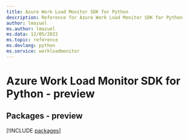 ```yaml
---
title: Azure Work Load Monitor SDK for Python
description: Reference for Azure Work Load Monitor SDK for Python
author: lmazuel
ms.author: lmazuel
ms.data: 12/05/2022
ms.topic: reference
ms.devlang: python
ms.service: workloadmonitor
---
```

# Azure Work Load Monitor SDK for Python - preview
## Packages - preview
[!INCLUDE [packages](work-load-monitor-index.md)]